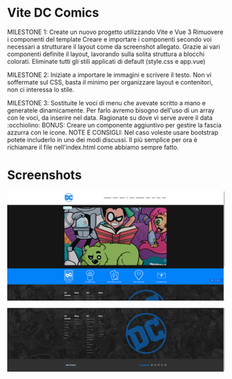 # Vite DC Comics

MILESTONE 1:
Create un nuovo progetto utilizzando Vite e Vue 3
Rimuovere i componenti del template
Creare e importare i componenti secondo voi necessari a strutturare il layout come da screenshot allegato.
Grazie ai vari componenti definite il layout, lavorando sulla solita struttura a blocchi colorati.
Eliminate tutti gli stili applicati di default (style.css e app.vue)

MILESTONE 2:
Iniziate a importare le immagini e scrivere il testo.
Non vi soffermate sul CSS, basta il minimo per organizzare layout e contenitori, non ci interessa lo stile.

MILESTONE 3:
Sostituite le voci di menu che avevate scritto a mano e generatele dinamicamente. Per farlo avremo bisogno dell'uso di un array con le voci, da inserire nel data. Ragionate su dove vi serve avere il data :occhiolino:
BONUS:
Creare un componente aggiuntivo per gestire la fascia azzurra con le icone.
NOTE E CONSIGLI:
Nel caso voleste usare bootstrap potete includerlo in uno dei modi discussi. Il più semplice per ora è richiamare il file nell'index.html come abbiamo sempre fatto.

# Screenshots

![Layout Screenshot](/public/vue-dc-comics-1/Screenshot%20DC%20comics1.png)

![Layout Screenshot](/public/vue-dc-comics-1/Screenshot%20DC%20comics2.png)
